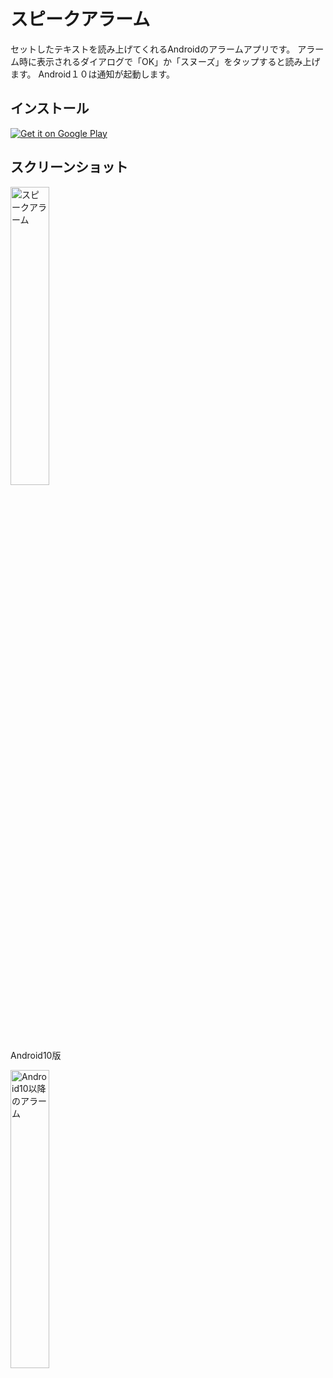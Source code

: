 # スピークアラーム
セットしたテキストを読み上げてくれるAndroidのアラームアプリです。
アラーム時に表示されるダイアログで「OK」か「スヌーズ」をタップすると読み上げます。
Android１０は通知が起動します。

## インストール
<a href="https://play.google.com/store/apps/details?id=com.hino.speakalarm">
  <img alt="Get it on Google Play"
       src="https://developer.android.com/images/brand/en_generic_rgb_wo_60.png" />
</a>

## スクリーンショット
<img src="https://user-images.githubusercontent.com/46076511/66407405-1dbc9380-ea28-11e9-8aaf-a47bfa779bcd.gif" alt="スピークアラーム" width=35%/>
<p> Android10版</p>
<img src="https://user-images.githubusercontent.com/46076511/66415214-0edcdd80-ea36-11e9-99ce-ae3a2dab4cd0.png" alt="Android10以降のアラーム" width=35%/>
